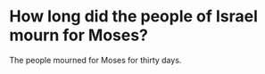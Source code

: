 # How long did the people of Israel mourn for Moses?

The people mourned for Moses for thirty days.
